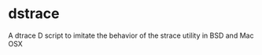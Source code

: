 dstrace
=======

A dtrace D script to imitate the behavior of the strace utility in BSD and Mac OSX
